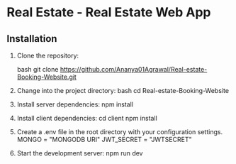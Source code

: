 # Real Estate - Real Estate Web App

## Installation

1. Clone the repository:

   bash
   git clone https://github.com/Ananya01Agrawal/Real-estate-Booking-Website.git
   

2. Change into the project directory:
   bash
   cd Real-estate-Booking-Website
   
3. Install server dependencies:
   npm install
   

4. Install client dependencies:
   cd client
   npm install
   

5. Create a .env file in the root directory with your configuration settings.
   MONGO = "MONGODB URI"
   JWT_SECRET = "JWTSECRET"
   

6. Start the development server:
   npm run dev
